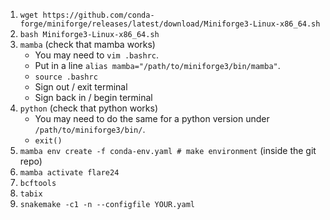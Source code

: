 
1. `wget https://github.com/conda-forge/miniforge/releases/latest/download/Miniforge3-Linux-x86_64.sh` 
2. `bash Miniforge3-Linux-x86_64.sh`
3. `mamba` (check that mamba works)
    - You may need to `vim .bashrc`.
    - Put in a line `alias mamba="/path/to/miniforge3/bin/mamba"`.
    - `source .bashrc`
    - Sign out / exit terminal
    - Sign back in / begin terminal 
4. `python` (check that python works)
    - You may need to do the same for a python version under `/path/to/miniforge3/bin/`.
    - `exit()`
5. `mamba env create -f conda-env.yaml # make environment` (inside the git repo)
6. `mamba activate flare24`
7. `bcftools`
8. `tabix`
9. `snakemake -c1 -n --configfile YOUR.yaml`

